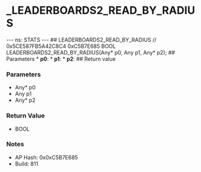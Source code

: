 # _LEADERBOARDS2_READ_BY_RADIUS

--- ns: STATS --- ## LEADERBOARDS2_READ_BY_RADIUS  // 0x5CE587FB5A42C8C4 0xC5B7E685 BOOL LEADERBOARDS2_READ_BY_RADIUS(Any* p0, Any p1, Any* p2);   ## Parameters * **p0**: * **p1**: * **p2**:  ## Return value

### Parameters
* Any* p0
* Any p1
* Any* p2

### Return Value
* BOOL

### Notes
* AP Hash: 0x0xC5B7E685
* Build: 811

